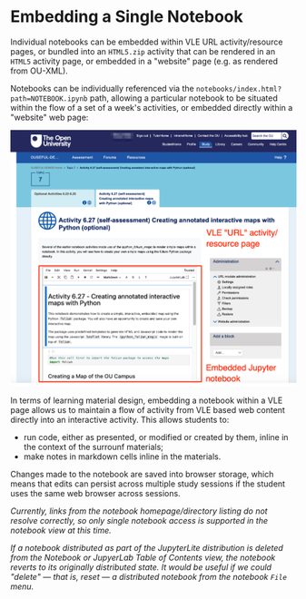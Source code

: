 # Embedding a Single Notebook

Individual notebooks can be embedded within VLE URL activity/resource pages, or bundled into an `HTML5.zip` activity that can be rendered in an `HTML5` activity page, or embedded in a "website" page (e.g. as rendered from OU-XML).

Notebooks can be individually referenced via the `notebooks/index.html?path=NOTEBOOK.ipynb` path, allowing a particular notebook to be situated within the flow of a set of a week's activities, or embedded directly within a "website" web page:

![Jupyter notebook embedded in VLE URL asset/resource page](images/example_embedded_notebook.png)

In terms of learning material design, embedding a notebook within a VLE page allows us to maintain a flow of activity from VLE based web content directly into an interactive activity. This allows students to:

- run code, either as presented, or modified or created by them, inline in the context of the surrounf materials;
- make notes in markdown cells inline in the materials.

Changes made to the notebook are saved into browser storage, which means that edits can persist across multiple study sessions if the student uses the same web browser across sessions.

*Currently, links from the notebook homepage/directory listing do not resolve correctly, so only single notebook access is supported in the notebook view at this time.*

*If a notebook distributed as part of the JupyterLite distribution is deleted from the Notebook or JupyerLab Table of Contents view, the notebook reverts to its originally distributed state. It would be useful if we could "delete" — that is, reset — a distributed notebook from the notebook `File` menu.*
